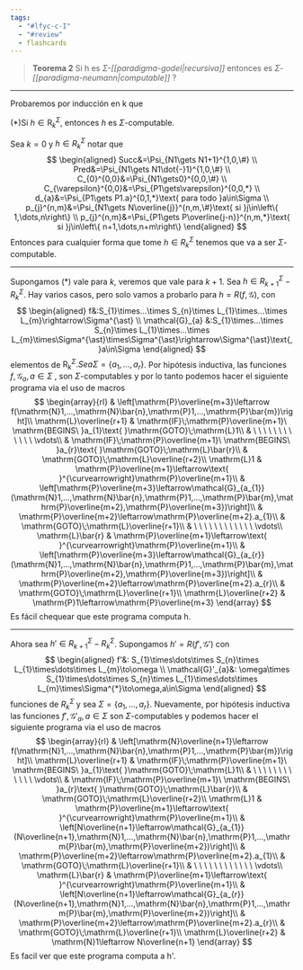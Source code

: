 ```yaml
---
tags:
  - "#lfyc-c-I"
  - "#review"
  - flashcards
---
```

> **Teorema 2** Si h es $\Sigma$*-[[paradigma-godel|recursiva]]* entonces es $\Sigma$*-[[paradigma-neumann|computable]]*
?

---
Probaremos por inducción en k que

(\*)Si $h\in\mathrm{R}_{k}^{\Sigma}$, entonces $h$ es $\Sigma$-computable.

Sea $k=0$ y $h\in R_{k}^{\Sigma}$ notar que
$$
\begin{aligned}
Succ&=\Psi_{N1\gets N1+1}^{1,0,\#} \\
Pred&=\Psi_{N1\gets N1\dot{-}1}^{1,0,\#} \\
C_{0}^{0,0}&=\Psi_{N1\gets0}^{0,0,\#} \\
C_{\varepsilon}^{0,0}&=\Psi_{P1\gets\varepsilon}^{0,0,*} \\
d_{a}&=\Psi_{P1\gets P1.a}^{0,1,*}\text{ para todo }a\in\Sigma \\
p_{j}^{n,m}&=\Psi_{N1\gets N\overline{j}}^{n,m,\#}\text{ si }j\in\left\{ 1,\dots,n\right\} \\
p_{j}^{n,m}&=\Psi_{P1\gets P\overline{j-n}}^{n,m,*}\text{ si }j\in\left\{ n+1,\dots,n+m\right\}
\end{aligned}
$$
Entonces para cualquier forma que tome $h\in R_{k}^{\Sigma}$ tenemos que va a ser $\Sigma$-computable.

---
Supongamos (\*) vale para $k$, veremos que vale para $k+1$. Sea $h\in R_{k+1}^{\Sigma}-R_{k}^{\Sigma}$. Hay varios casos, pero solo vamos a probarlo para $h=R(f,\mathcal{G})$, con 
$$
\begin{aligned}
f&:S_{1}\times...\times S_{n}\times L_{1}\times...\times L_{m}\rightarrow\Sigma^{\ast} \\
\mathcal{G}_{a}	&:S_{1}\times...\times S_{n}\times L_{1}\times...\times L_{m}\times\Sigma^{\ast}\times\Sigma^{\ast}\rightarrow\Sigma^{\ast}\text{, }a\in\Sigma 
\end{aligned}
$$
elementos de $\mathrm{R}_{k}^{\Sigma}. Sea \Sigma=\{a_{1},...,a_{r}\}$. Por hipótesis inductiva, las funciones $f, \mathcal{G}_{a}, a\in\Sigma$ , son $\Sigma$-computables y por lo tanto podemos hacer el siguiente programa via el uso de macros
$$
\begin{array}{rl}
 & \left[\mathrm{P}\overline{m+3}\leftarrow f(\mathrm{N}1,...,\mathrm{N}\bar{n},\mathrm{P}1,...,\mathrm{P}\bar{m})\right]\\
\mathrm{L}\overline{r+1} & \mathrm{IF}\;\mathrm{P}\overline{m+1}\ \mathrm{BEGINS\ }a_{1}\text{ }\mathrm{GOTO}\;\mathrm{L}1\\
 & \ \ \ \ \ \ \ \ \ \ \ \ \vdots\\
 & \mathrm{IF}\;\mathrm{P}\overline{m+1}\ \mathrm{BEGINS\ }a_{r}\text{ }\mathrm{GOTO}\;\mathrm{L}\bar{r}\\
 & \mathrm{GOTO}\;\mathrm{L}\overline{r+2}\\
\mathrm{L}1 & \mathrm{P}\overline{m+1}\leftarrow\text{ }^{\curvearrowright}\mathrm{P}\overline{m+1}\\
 & \left[\mathrm{P}\overline{m+3}\leftarrow\mathcal{G}_{a_{1}}(\mathrm{N}1,...,\mathrm{N}\bar{n},\mathrm{P}1,...,\mathrm{P}\bar{m},\mathrm{P}\overline{m+2},\mathrm{P}\overline{m+3})\right]\\
 & \mathrm{P}\overline{m+2}\leftarrow\mathrm{P}\overline{m+2}.a_{1}\\
 & \mathrm{GOTO}\;\mathrm{L}\overline{r+1}\\
 & \ \ \ \ \ \ \ \ \ \ \ \ \vdots\\
\mathrm{L}\bar{r} & \mathrm{P}\overline{m+1}\leftarrow\text{ }^{\curvearrowright}\mathrm{P}\overline{m+1}\\
 & \left[\mathrm{P}\overline{m+3}\leftarrow\mathcal{G}_{a_{r}}(\mathrm{N}1,...,\mathrm{N}\bar{n},\mathrm{P}1,...,\mathrm{P}\bar{m},\mathrm{P}\overline{m+2},\mathrm{P}\overline{m+3})\right]\\
 & \mathrm{P}\overline{m+2}\leftarrow\mathrm{P}\overline{m+2}.a_{r}\\
 & \mathrm{GOTO}\;\mathrm{L}\overline{r+1}\\
\mathrm{L}\overline{r+2} & \mathrm{P}1\leftarrow\mathrm{P}\overline{m+3}
\end{array}
$$
Es fácil chequear que este programa computa h.

---
Ahora sea $h'\in R_{k+1}^{\Sigma}-R_{k}^{\Sigma}$. Supongamos $h'=R(f',\mathcal{G}')$ con
$$
\begin{aligned}
f'&:	S_{1}\times\dots\times S_{n}\times L_{1}\times\dots\times L_{m}\to\omega \\
\mathcal{G}'_{a}&:	\omega\times S_{1}\times\dots\times S_{n}\times L_{1}\times\dots\times L_{m}\times\Sigma^{*}\to\omega,a\in\Sigma 
\end{aligned}
$$
funciones de $R_{k}^{\Sigma}$ y sea $\Sigma=\{a_{1},\dots,a_{r}\}$. Nuevamente, por hipótesis inductiva las funciones $f',\mathcal{G}'_{a}, a\in\Sigma$  son $\Sigma$-computables y podemos hacer el siguiente programa via el uso de macros
$$
\begin{array}{rl}
 & \left[\mathrm{N}\overline{n+1}\leftarrow f(\mathrm{N}1,...,\mathrm{N}\bar{n},\mathrm{P}1,...,\mathrm{P}\bar{m})\right]\\
\mathrm{L}\overline{r+1} & \mathrm{IF}\;\mathrm{P}\overline{m+1}\ \mathrm{BEGINS\ }a_{1}\text{ }\mathrm{GOTO}\;\mathrm{L}1\\
 & \ \ \ \ \ \ \ \ \ \ \ \ \vdots\\
 & \mathrm{IF}\;\mathrm{P}\overline{m+1}\ \mathrm{BEGINS\ }a_{r}\text{ }\mathrm{GOTO}\;\mathrm{L}\bar{r}\\
 & \mathrm{GOTO}\;\mathrm{L}\overline{r+2}\\
\mathrm{L}1 & \mathrm{P}\overline{m+1}\leftarrow\text{ }^{\curvearrowright}\mathrm{P}\overline{m+1}\\
 & \left[N\overline{n+1}\leftarrow\mathcal{G}_{a_{1}}(N\overline{n+1},\mathrm{N}1,...,\mathrm{N}\bar{n},\mathrm{P}1,...,\mathrm{P}\bar{m},\mathrm{P}\overline{m+2})\right]\\
 & \mathrm{P}\overline{m+2}\leftarrow\mathrm{P}\overline{m+2}.a_{1}\\
 & \mathrm{GOTO}\;\mathrm{L}\overline{r+1}\\
 & \ \ \ \ \ \ \ \ \ \ \ \ \vdots\\
\mathrm{L}\bar{r} & \mathrm{P}\overline{m+1}\leftarrow\text{ }^{\curvearrowright}\mathrm{P}\overline{m+1}\\
 & \left[N\overline{n+1}\leftarrow\mathcal{G}_{a_{r}}(N\overline{n+1},\mathrm{N}1,...,\mathrm{N}\bar{n},\mathrm{P}1,...,\mathrm{P}\bar{m},\mathrm{P}\overline{m+2})\right]\\
 & \mathrm{P}\overline{m+2}\leftarrow\mathrm{P}\overline{m+2}.a_{r}\\
 & \mathrm{GOTO}\;\mathrm{L}\overline{r+1}\\
\mathrm{L}\overline{r+2} & \mathrm{N}1\leftarrow N\overline{n+1}
\end{array}
$$
Es facil ver que este programa computa a h'.